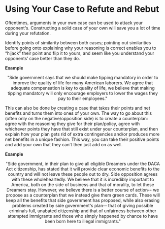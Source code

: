 # Using Your Case to Refute and Rebut

Oftentimes, arguments in your own case can be used to attack your opponent's. Constructing a solid case of your own will save you a lot of time during your refutation.

Identify points of similarity between both cases; pointing out similarities before going onto explaining why your reasoning is correct enables you to “hijack” their point and flip it to yours, and seem like you understand your opponents’ case better than they do.

**Example**

<center>"Side government says that we should make tipping mandatory in order to improve the quality of life for many American laborers. We agree that adequate compensation is key to quality of life, we believe that making tipping mandatory will only encourage employers to lower the wages they pay to their employees."</center>

This can also be done by creating a case that takes their points and net benefits and turns them into ones of your own. The way to go about this (often only on the negative/opposition side) is to create a counterplan: agree with the reasoning they give for their plan/policy, agree with whichever points they have that still exist under your counterplan, and then explain how your plan gets rid of extra contingencies and/or produces more net benefits in a unique fashion. This way, you can take their positive points and add your own that they can't then just add on as well. 

**Example**

<center>"Side government, in their plan to give all eligible Dreamers under the DACA Act citizenship, has stated that it will provide clear economic benefits to the country and will not leave these people out to dry. Side opposition agrees with these wholeheartedly. We believe that it is incredibly important to America, both on the side of business and that of morality, to let these Dreamers stay. However, we believe there is a better course of action-- we propose as a counterplan that we instead give them green cards. These will keep all the benefits that side government has proposed, while also erasing problems created by side government's plan-- that of giving possible criminals full, unabated citizenship and that of unfairness between other attempted immigrants and those who simply happened by chance to have been born here to illegal immigrants."</center>
